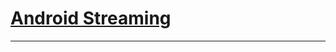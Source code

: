 # [Android Streaming](https://www.reddit.com/r/FREEMEDIAHECKYEAH/wiki/android#wiki_.25BA_android_streaming)

***

